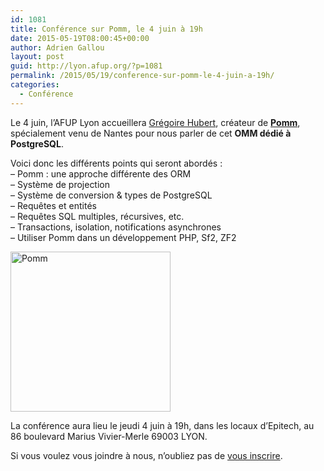 ```yaml
---
id: 1081
title: Conférence sur Pomm, le 4 juin à 19h
date: 2015-05-19T08:00:45+00:00
author: Adrien Gallou
layout: post
guid: http://lyon.afup.org/?p=1081
permalink: /2015/05/19/conference-sur-pomm-le-4-juin-a-19h/
categories:
  - Conférence
---
```

Le 4 juin, l&rsquo;AFUP Lyon accueillera [Grégoire Hubert](https://twitter.com/chanmix51), créateur de **[Pomm](http://www.pomm-project.org/)**, spécialement venu de Nantes pour nous parler de cet **OMM dédié à PostgreSQL**.

Voici donc les différents points qui seront abordés :  
&#8211; Pomm : une approche différente des ORM  
&#8211; Système de projection  
&#8211; Système de conversion & types de PostgreSQL  
&#8211; Requêtes et entités  
&#8211; Requêtes SQL multiples, récursives, etc.  
&#8211; Transactions, isolation, notifications asynchrones  
&#8211; Utiliser Pomm dans un développement PHP, Sf2, ZF2

[<img class="aligncenter size-full wp-image-1083" src="http://lyon.afup.org/files/2015/05/Pomm.png" alt="Pomm" width="256" height="256" srcset="https://lyon.afup.org/files/2015/05/Pomm.png 256w, https://lyon.afup.org/files/2015/05/Pomm-150x150.png 150w" sizes="(max-width: 256px) 100vw, 256px" />](http://lyon.afup.org/files/2015/05/Pomm.png)

La conférence aura lieu le jeudi 4 juin à 19h, dans les locaux d’Epitech, au 86 boulevard Marius Vivier-Merle 69003 LYON.

<!-- iframe plugin v.4.3 wordpress.org/plugins/iframe/ -->

Si vous voulez vous joindre à nous, n’oubliez pas de [vous inscrire](http://afup-lyon-pomm.eventbrite.fr).